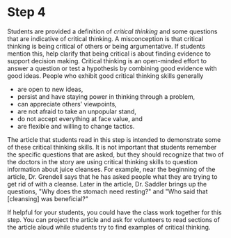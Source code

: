 # Step 4

Students are provided a definition of _critical thinking_ and some questions that are indicative of critical thinking. A misconception is that critical thinking is being critical of others or being argumentative. If students mention this, help clarify that being critical is about finding evidence to support decision making. Critical thinking is an open-minded effort to answer a question or test a hypothesis by combining good evidence with good ideas. People who exhibit good critical thinking skills generally

- are open to new ideas, 
- persist and have staying power in thinking through a problem, 
- can appreciate others' viewpoints, 
- are not afraid to take an unpopular stand, 
- do not accept everything at face value, and 
- are flexible and willing to change tactics. 

The article that students read in this step is intended to demonstrate some of these critical thinking skills. It is not important that students remember the specific questions that are asked, but they should recognize that two of the doctors in the story are using critical thinking skills to question information about juice cleanses. For example, near the beginning of the article, Dr. Grendell says that he has asked people what they are trying to get rid of with a cleanse. Later in the article, Dr. Saddler brings up the questions, "Why does the stomach need resting?" and "Who said that [cleansing] was beneficial?" 

If helpful for your students, you could have the class work together for this step. You can project the article and ask for volunteers to read sections of the article aloud while students try to find examples of critical thinking. 
